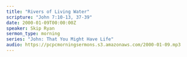 ```yaml
---
title: "Rivers of Living Water"
scripture: "John 7:10-13, 37-39"
date: 2000-01-09T00:00:00Z
speaker: Skip Ryan
sermon_type: morning
series: "John: That You Might Have Life"
audio: https://pcpcmorningsermons.s3.amazonaws.com/2000-01-09.mp3 
---
```



